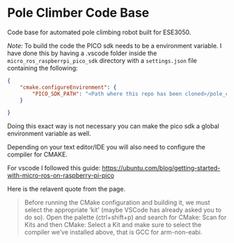 # Pole Climber Code Base

Code base for automated pole climbing robot built for ESE3050. 


*Note:* To build the code the PICO sdk needs to be a environment variable. I have done this by having a .vscode folder inside the `micro_ros_raspberrpi_pico_sdk` directory with a `settings.json` file containing the following: 

```json
{
    "cmake.configureEnvironment": {
        "PICO_SDK_PATH": "<Path where this repo has been cloned>/pole_climber_ese3050/pico-sdk",
    }

}
```

Doing this exact way is not necessary you can make the pico sdk a global environment variable as well. 

Depending on your text editor/IDE you will also need to configure the compiler for CMAKE. 

For vscode I followed this guide: https://ubuntu.com/blog/getting-started-with-micro-ros-on-raspberry-pi-pico


Here is the relavent quote from the page. 

> Before running the CMake configuration and building it, we must select the appropriate ‘kit’ (maybe VSCode has already asked you to do so). Open the palette (ctrl+shift+p) and search for CMake: Scan for Kits and then CMake: Select a Kit and make sure to select the compiler we’ve installed above, that is GCC for arm-non-eabi.
